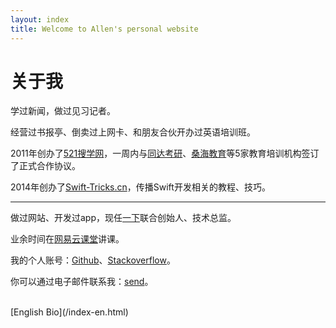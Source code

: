 ```yaml
---
layout: index
title: Welcome to Allen's personal website
---
```

关于我
===============

学过新闻，做过见习记者。

经营过书报亭、倒卖过上网卡、和朋友合伙开办过英语培训班。

2011年创办了[521搜学网](http://baike.baidu.com/link?url=kVsLkHqZjB1ITwRhY4BqBxKKN-_mYTTXzMtejsdZ_RAdNAThCOMmVy2vuIyiGzs5DF134mDeG_paOrsGA2WggK)，一周内与[同达考研](http://www.kaoyantd.com/)、[桑海教育](http://www.studyget.com/org-27.html)等5家教育培训机构签订了正式合作协议。

2014年创办了[Swift-Tricks.cn](http://swift-tricks.cn/)，传播Swift开发相关的教程、技巧。

-------------

做过网站、开发过app，现任[一下](http://www.yixia.co/)联合创始人、技术总监。

业余时间在[网易云课堂](http://study.163.com/u/7624337706)讲课。

我的个人账号：[Github](https://github.com/Julyyq)、[Stackoverflow](http://stackoverflow.com/users/1843805/allen)。

你可以通过电子邮件联系我：[send](mailto:colorfuljuly@gmail.com)。

<br>
[English Bio](/index-en.html)
